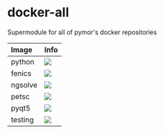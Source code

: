 # docker-all
Supermodule for all of pymor's  docker repositories

| Image  | Info |
| :----- | :--- |
| python | [![](https://images.microbadger.com/badges/image/pymor/python.svg)](https://microbadger.com/images/pymor/python "python base images") |
| fenics | [![](https://images.microbadger.com/badges/image/pymor/fenics.svg)](https://microbadger.com/images/pymor/fenics "fenics mixin") |
| ngsolve | [![](https://images.microbadger.com/badges/image/pymor/ngsolve.svg)](https://microbadger.com/images/pymor/ngsolve "ngsolve mixin") |
| petsc | [![](https://images.microbadger.com/badges/image/pymor/petsc.svg)](https://microbadger.com/images/pymor/petsc "petsc mixin") |
| pyqt5 | [![](https://images.microbadger.com/badges/image/pymor/pyqt5.svg)](https://microbadger.com/images/pymor/pyqt5 "pyqt5 mixin") |
| testing | [![](https://images.microbadger.com/badges/image/pymor/testing.svg)](https://microbadger.com/images/pymor/testing "CI testing images") |
